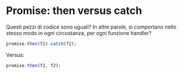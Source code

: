 # Promise: then versus catch

Questi pezzi di codice sono uguali? In altre parole, si comportano nello stesso modo in ogni circostanza, per ogni funzione handler?

```js
promise.then(f1).catch(f2);
```

Versus:

```js
promise.then(f1, f2);
```
